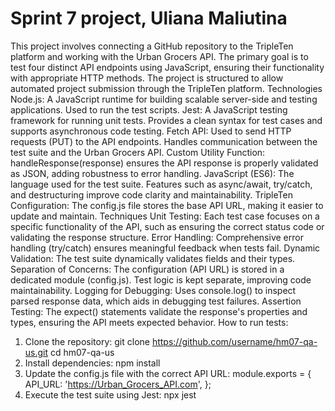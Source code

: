 # Sprint 7 project, Uliana Maliutina
This project involves connecting a GitHub repository to the TripleTen platform and working with the Urban Grocers API. The primary goal is to test four distinct API endpoints using JavaScript, ensuring their functionality with appropriate HTTP methods. The project is structured to allow automated project submission through the TripleTen platform.
Technologies
Node.js: A JavaScript runtime for building scalable server-side and testing applications. Used to run the test scripts.
Jest: A JavaScript testing framework for running unit tests. Provides a clean syntax for test cases and supports asynchronous code testing.
Fetch API: Used to send HTTP requests (PUT) to the API endpoints. Handles communication between the test suite and the Urban Grocers API.
Custom Utility Function: handleResponse(response) ensures the API response is properly validated as JSON, adding robustness to error handling.
JavaScript (ES6): The language used for the test suite. Features such as async/await, try/catch, and destructuring improve code clarity and maintainability.
TripleTen Configuration: The config.js file stores the base API URL, making it easier to update and maintain.
Techniques
Unit Testing: Each test case focuses on a specific functionality of the API, such as ensuring the correct status code or validating the response structure.
Error Handling: Comprehensive error handling (try/catch) ensures meaningful feedback when tests fail.
Dynamic Validation: The test suite dynamically validates fields and their types.
Separation of Concerns: The configuration (API URL) is stored in a dedicated module (config.js). Test logic is kept separate, improving code maintainability.
Logging for Debugging: Uses console.log() to inspect parsed response data, which aids in debugging test failures. 
Assertion Testing: The expect() statements validate the response's properties and types, ensuring the API meets expected behavior.
How to run tests:
1. Clone the repository: git clone https://github.com/username/hm07-qa-us.git
cd hm07-qa-us
2. Install dependencies: npm install
3. Update the config.js file with the correct API URL: module.exports = {
    API_URL: 'https://Urban_Grocers_API.com',
};
4. Execute the test suite using Jest: npx jest